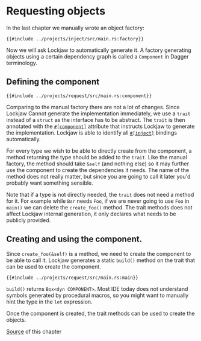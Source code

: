 # Requesting objects

In the last chapter we manually wrote an object factory:

```rust,no_run,noplayground
{{#include ../projects/inject/src/main.rs:factory}}
```

Now we will ask Lockjaw to automatically generate it. A factory generating objects using a certain
dependency graph is called a `Component` in Dagger terminology.

## Defining the component

```rust,no_run,noplayground
{{#include ../projects/request/src/main.rs:component}}
```

Comparing to the manual factory there are not a lot of changes. Since Lockjaw Cannot generate the
implementation immediately, we use a `trait` instead of a `struct` as the interface has to be
abstract. The `trait` is then annotated with
the [`#[component]`](https://docs.rs/lockjaw/0.2.0/lockjaw/attr.component.html) attribute that
instructs Lockjaw to generate the implementation. Lockjaw is able to identify
all [`#[inject]`](https://docs.rs/lockjaw/0.2.0/lockjaw/injectable_attributes/attr.inject.html)
bindings automatically.

For every type we wish to be able to directly create from the component, a method returning the type
should be added to the `trait`. Like the manual factory, the method should take `&self` (and nothing
else) so it may further use the component to create the dependencies it needs. The name of the
method does not really matter, but since you are going to call it later you'd probably want
something sensible.

Note that if a type is not directly needed, the `trait` does not need a method for it. For example
while `Bar` needs `Foo`, if we are never going to use `Foo` in `main()` we can delete the
`create_foo()` method. The trait methods does not affect Lockjaw internal generation, it only
declares what needs to be publicly provided.

## Creating and using the component.

Since `create_foo(&self)` is a method, we need to create the component to be able to call it.
Lockjaw generates a static `build()` method on the trait that can be used to create the component.

```rust,no_run,noplayground
{{#include ../projects/request/src/main.rs:main}}
```

`build()` returns `Box<dyn COMPONENT>`. Most IDE today does not understand symbols generated by
procedural macros, so you might want to manually hint the type in the `let` expression.

Once the component is created, the trait methods can be used to create the objects.

[Source](https://github.com/azureblaze/lockjaw/tree/main/userguide/projects/request/) of this
chapter